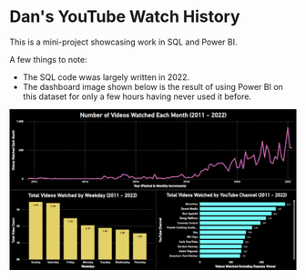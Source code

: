 # Dan's YouTube Watch History
This is a mini-project showcasing work in SQL and Power BI.

A few things to note:
* The SQL code wwas largely written in 2022.
* The dashboard image shown below is the result of using Power BI on this dataset for only a few hours having never used it before.


![Dashboard](Power_BI_Dashboard_Images/YouTube_Watch_History_Dashboard.png)